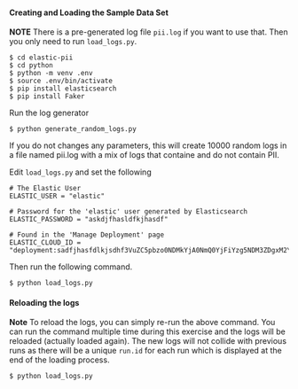 #### Creating and Loading the Sample Data Set
**NOTE** There is a pre-generated log file `pii.log` if you want to use that. Then you only need to run `load_logs.py`.

```
$ cd elastic-pii
$ cd python
$ python -m venv .env
$ source .env/bin/activate
$ pip install elasticsearch
$ pip install Faker
```

Run the log generator 
```
$ python generate_random_logs.py
```

If you do not changes any parameters, this will create 10000 random logs in a file named pii.log with a mix of logs that containe and do not contain PII. 

Edit `load_logs.py` and set the following 

```
# The Elastic User 
ELASTIC_USER = "elastic"

# Password for the 'elastic' user generated by Elasticsearch
ELASTIC_PASSWORD = "askdjfhasldfkjhasdf"

# Found in the 'Manage Deployment' page
ELASTIC_CLOUD_ID = "deployment:sadfjhasfdlkjsdhf3VuZC5pbzo0NDMkYjA0NmQ0YjFiYzg5NDM3ZDgxM2YxM2RhZjQ3OGE3MzIkZGJmNTE0OGEwODEzNGEwN2E3M2YwYjcyZjljYTliZWQ="
```
Then run the following command. 


```
$ python load_logs.py
```
#### Reloading the logs
**Note** To reload the logs, you can simply re-run the above command. You can run the command multiple time during this exercise and the logs will be reloaded (actually loaded again). The new logs will not collide with previous runs as there will be a unique `run.id` for each run which is displayed at the end of the loading process.

```
$ python load_logs.py
```

